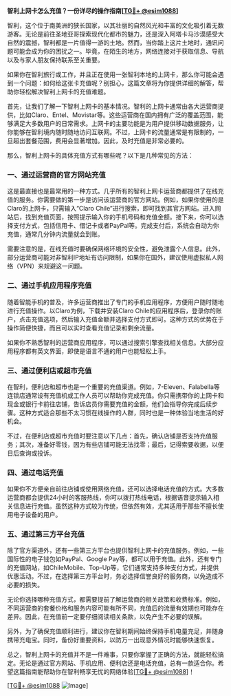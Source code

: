 **智利上网卡怎么充值？一份详尽的操作指南[[TG💪+ @esim1088](https://t.me/s/esim1088)]**

智利，这个位于南美洲的狭长国家，以其壮丽的自然风光和丰富的文化吸引着无数游客。无论是前往圣地亚哥探索现代化都市的魅力，还是深入阿塔卡马沙漠感受大自然的震撼，智利都是一片值得一游的土地。然而，当你踏上这片土地时，通讯问题可能会成为你的困扰之一。毕竟，在陌生的地方，网络连接对于获取信息、导航以及与家人朋友保持联系至关重要。

如果你在智利旅行或工作，并且正在使用一张智利本地的上网卡，那么你可能会遇到一个问题：如何给这张卡充值呢？别担心，这篇文章将为你提供详细的解答，帮助你轻松解决智利上网卡的充值难题。

首先，让我们了解一下智利上网卡的基本情况。智利的上网卡通常由各大运营商提供，比如Claro、Entel、Movistar等。这些运营商在国内拥有广泛的覆盖范围，能够满足大多数用户的日常需求。上网卡的主要功能是为用户提供移动数据服务，让你能够在智利境内随时随地访问互联网。不过，上网卡的流量通常是有限制的，一旦超出套餐范围，费用会显著增加。因此，及时充值是非常必要的。

那么，智利上网卡的具体充值方式有哪些呢？以下是几种常见的方法：

### 一、通过运营商的官方网站充值

这是最直接也是最常用的一种方式。几乎所有的智利上网卡运营商都提供了在线充值的服务。你需要做的第一步是访问该运营商的官方网站。例如，如果你使用的是Claro的上网卡，只需输入“Claro Chile”进行搜索，即可找到其官方网站。进入网站后，找到充值页面，按照提示输入你的手机号码和充值金额。接下来，你可以选择支付方式，包括信用卡、借记卡或者PayPal等。完成支付后，系统会自动为你充值，通常几分钟内流量就会到账。

需要注意的是，在线充值时要确保网络环境的安全性，避免泄露个人信息。此外，部分运营商可能对非智利IP地址有访问限制，如果你在国外，建议使用虚拟私人网络（VPN）来规避这一问题。

### 二、通过手机应用程序充值

随着智能手机的普及，许多运营商推出了专门的手机应用程序，方便用户随时随地进行充值操作。以Claro为例，下载并安装Claro Chile的应用程序后，登录你的账户，点击充值选项，然后输入充值金额并选择支付方式即可。这种方式的优势在于操作简便快捷，而且可以实时查看充值记录和剩余流量。

如果你不熟悉智利的运营商应用程序，可以通过搜索引擎查找相关信息。大部分应用程序都有英文界面，即使是语言不通的用户也能轻松上手。

### 三、通过便利店或超市充值

在智利，便利店和超市也是一个重要的充值渠道。例如，7-Eleven、Falabella等连锁店通常设有充值机或工作人员可以帮助你完成充值。你只需携带你的上网卡和现金或银行卡前往店铺，告诉店员你需要充值的金额，他们会指导你完成后续步骤。这种方式适合那些不太习惯在线操作的人群，同时也是一种体验当地生活的好机会。

不过，在便利店或超市充值时要注意以下几点：首先，确认店铺是否支持充值服务；其次，准备好零钱，因为有些店铺可能无法找零；最后，记得索要收据，以便日后查询或投诉。

### 四、通过电话充值

如果你不方便亲自前往店铺或使用网络充值，还可以选择电话充值的方式。大多数运营商都会提供24小时的客服热线，你可以拨打热线电话，根据语音提示输入相关信息进行充值。虽然这种方式较为传统，但依然有效，尤其适用于那些不擅长使用电子设备的用户。

### 五、通过第三方平台充值

除了官方渠道外，还有一些第三方平台也提供智利上网卡的充值服务。例如，一些国际性的电子钱包如PayPal、Google Pay等，都可以用于充值。此外，还有专门的充值网站，如ChileMobile、Top-Up等，它们通常支持多种支付方式，并提供优惠活动。不过，在选择第三方平台时，务必选择信誉良好的服务商，以免造成不必要的损失。

无论你选择哪种充值方式，都需要提前了解运营商的相关政策和收费标准。例如，不同运营商的套餐价格和服务内容可能有所不同，充值后的流量有效期也可能存在差异。因此，在充值前一定要仔细阅读相关条款，以免产生不必要的误解。

另外，为了确保充值顺利进行，建议你在智利期间始终保持手机电量充足，并随身携带充电宝。同时，备份好重要资料，以防万一出现意外情况时能够快速恢复。

总之，智利上网卡的充值并不是一件难事，只要你掌握了正确的方法，就能轻松搞定。无论是通过官方网站、手机应用、便利店还是电话充值，总有一款适合你。希望这篇指南能帮助你在智利畅享无忧的网络体验[[TG💪+ @esim1088](https://t.me/s/esim1088)]！

[[TG💪+ @esim1088](https://t.me/s/esim1088) ![Image](https://i.postimg.cc/4NQfJmqS/Snipaste-2025-05-13-00-14-12.png)]